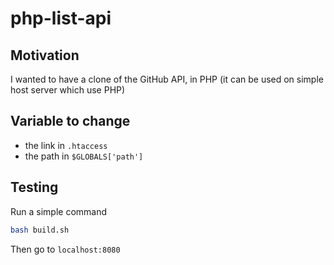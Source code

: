 # php-list-api

## Motivation

I wanted to have a clone of the GitHub API, in PHP (it can be used on simple host server which use PHP)

## Variable to change

- the link in `.htaccess`
- the path in `$GLOBALS['path']`

## Testing

Run a simple command

```sh
bash build.sh
```

Then go to `localhost:8080`
